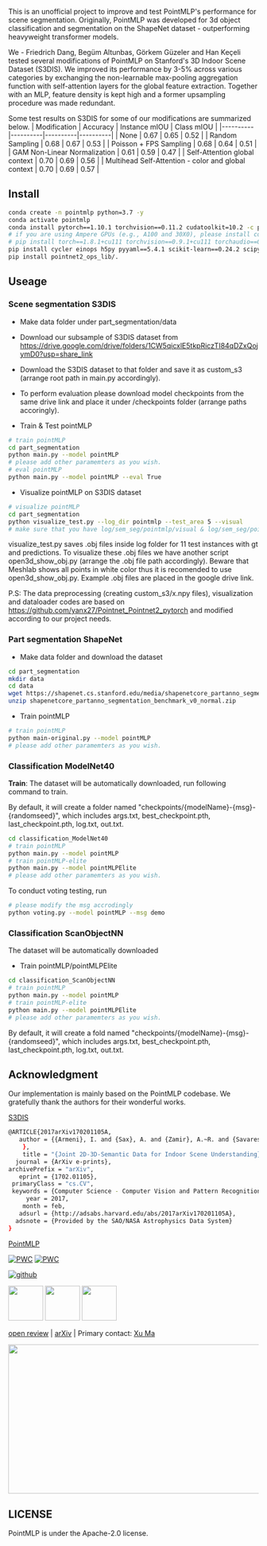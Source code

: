 This is an unofficial project to improve and test PointMLP's performance for scene segmentation. Originally, PointMLP was developed for 3d object classification and segmentation on the ShapeNet dataset - outperforming heavyweight transformer models. 

We - Friedrich Dang, Begüm Altunbas, Görkem Güzeler and Han Keçeli tested several modifications of PointMLP on Stanford's 3D Indoor Scene Dataset (S3DIS). We improved its performance by 3-5% across various categories by exchanging the non-learnable max-pooling aggregation function with self-attention layers for the global feature extraction. Together with an MLP, feature density is kept high and a former upsampling procedure was made redundant.

Some test results on S3DIS for some of our modifications are summarized below.
| Modification | Accuracy | Instance mIOU | Class mIOU |
|----------|----------|----------|----------|
| None   | 0.67   | 0.65   | 0.52 |
| Random Sampling   | 0.68   | 0.67   | 0.53 |
| Poisson + FPS Sampling   | 0.68   | 0.64   | 0.51 |
| GAM Non-Linear Normalization   | 0.61   | 0.59   | 0.47 |
| Self-Attention global context   | 0.70   | 0.69   | 0.56 |
| Multihead Self-Attention - color and global context  | 0.70   | 0.69   | 0.57 |


## Install

```bash
conda create -n pointmlp python=3.7 -y
conda activate pointmlp
conda install pytorch==1.10.1 torchvision==0.11.2 cudatoolkit=10.2 -c pytorch -y
# if you are using Ampere GPUs (e.g., A100 and 30X0), please install compatible Pytorch and CUDA versions, like:
# pip install torch==1.8.1+cu111 torchvision==0.9.1+cu111 torchaudio==0.8.1 -f https://download.pytorch.org/whl/torch_stable.html
pip install cycler einops h5py pyyaml==5.4.1 scikit-learn==0.24.2 scipy tqdm matplotlib==3.4.2
pip install pointnet2_ops_lib/.
```


## Useage

### Scene segmentation S3DIS

- Make data folder under part_segmentation/data
- Download our subsample of S3DIS dataset from https://drive.google.com/drive/folders/1CW5qicxlE5tkpRiczTI84qDZxQojymD0?usp=share_link
- Download the S3DIS dataset to that folder and save it as custom_s3 (arrange root path in main.py accordingly).
- To perform evaluation please download model checkpoints from the same drive link and place it under /checkpoints folder (arrange paths accoringly).
  
- Train & Test pointMLP
```bash
# train pointMLP
cd part_segmentation
python main.py --model pointMLP
# please add other paramemters as you wish.
# eval pointMLP
python main.py --model pointMLP --eval True
```
- Visualize pointMLP on S3DIS dataset
```bash
# visualize pointMLP
cd part_segmentation
python visualize_test.py --log_dir pointmlp --test_area 5 --visual
# make sure that you have log/sem_seg/pointmlp/visual & log/sem_seg/pointmlp/logs folders created and correct checkpoint in checkpoints folder.
```
visualize_test.py saves .obj files inside log folder for 11 test instances with gt and predictions. To visualize these .obj files we have another script open3d_show_obj.py (arrange the .obj file path accordingly).
Beware that Meshlab shows all points in white color thus it is recomended to use open3d_show_obj.py. Example .obj files are placed in the google drive link.

P.S: The data preprocessing (creating custom_s3/x.npy files), visualization and dataloader codes are based on https://github.com/yanx27/Pointnet_Pointnet2_pytorch and modified according to our project needs.


### Part segmentation ShapeNet

- Make data folder and download the dataset
```bash
cd part_segmentation
mkdir data
cd data
wget https://shapenet.cs.stanford.edu/media/shapenetcore_partanno_segmentation_benchmark_v0_normal.zip --no-check-certificate
unzip shapenetcore_partanno_segmentation_benchmark_v0_normal.zip
```
- Train pointMLP
```bash
# train pointMLP
python main-original.py --model pointMLP
# please add other paramemters as you wish.
```

### Classification ModelNet40
**Train**: The dataset will be automatically downloaded, run following command to train.

By default, it will create a folder named "checkpoints/{modelName}-{msg}-{randomseed}", which includes args.txt, best_checkpoint.pth, last_checkpoint.pth, log.txt, out.txt.
```bash
cd classification_ModelNet40
# train pointMLP
python main.py --model pointMLP
# train pointMLP-elite
python main.py --model pointMLPElite
# please add other paramemters as you wish.
```


To conduct voting testing, run
```bash
# please modify the msg accrodingly
python voting.py --model pointMLP --msg demo
```


### Classification ScanObjectNN

The dataset will be automatically downloaded

- Train pointMLP/pointMLPElite 
```bash
cd classification_ScanObjectNN
# train pointMLP
python main.py --model pointMLP
# train pointMLP-elite
python main.py --model pointMLPElite
# please add other paramemters as you wish.
```
By default, it will create a fold named "checkpoints/{modelName}-{msg}-{randomseed}", which includes args.txt, best_checkpoint.pth, last_checkpoint.pth, log.txt, out.txt.


## Acknowledgment

Our implementation is mainly based on the PointMLP codebase. We gratefully thank the authors for their wonderful works.

[S3DIS](http://buildingparser.stanford.edu/dataset.html)
```bash
@ARTICLE{2017arXiv170201105A,
   author = {{Armeni}, I. and {Sax}, A. and {Zamir}, A.~R. and {Savarese}, S.
	},
    title = "{Joint 2D-3D-Semantic Data for Indoor Scene Understanding}",
  journal = {ArXiv e-prints},
archivePrefix = "arXiv",
   eprint = {1702.01105},
 primaryClass = "cs.CV",
 keywords = {Computer Science - Computer Vision and Pattern Recognition, Computer Science - Robotics},
     year = 2017,
    month = feb,
   adsurl = {http://adsabs.harvard.edu/abs/2017arXiv170201105A},
  adsnote = {Provided by the SAO/NASA Astrophysics Data System}
}
```
[PointMLP](https://github.com/ma-xu/pointMLP-pytorch)

[![PWC](https://img.shields.io/endpoint.svg?url=https://paperswithcode.com/badge/rethinking-network-design-and-local-geometry-1/3d-point-cloud-classification-on-modelnet40)](https://paperswithcode.com/sota/3d-point-cloud-classification-on-modelnet40?p=rethinking-network-design-and-local-geometry-1)
[![PWC](https://img.shields.io/endpoint.svg?url=https://paperswithcode.com/badge/rethinking-network-design-and-local-geometry-1/3d-point-cloud-classification-on-scanobjectnn)](https://paperswithcode.com/sota/3d-point-cloud-classification-on-scanobjectnn?p=rethinking-network-design-and-local-geometry-1)


[![github](https://img.shields.io/github/stars/ma-xu/pointMLP-pytorch?style=social)](https://github.com/ma-xu/pointMLP-pytorch)


<div align="left">
    <a><img src="images/smile.png"  height="70px" ></a>
    <a><img src="images/neu.png"  height="70px" ></a>
    <a><img src="images/columbia.png"  height="70px" ></a>
</div>

 [open review](https://openreview.net/forum?id=3Pbra-_u76D) | [arXiv](https://arxiv.org/abs/2202.07123) | Primary contact: [Xu Ma](mailto:ma.xu1@northeastern.edu)

<div align="center">
  <img src="images/overview.png" width="650px" height="300px">
</div>

## LICENSE
PointMLP is under the Apache-2.0 license. 






